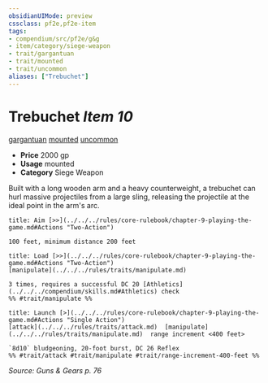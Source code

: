```yaml
---
obsidianUIMode: preview
cssclass: pf2e,pf2e-item
tags:
- compendium/src/pf2e/g&g
- item/category/siege-weapon
- trait/gargantuan
- trait/mounted
- trait/uncommon
aliases: ["Trebuchet"]
---
```

# Trebuchet *Item 10*  
[gargantuan](../../../rules/traits/gargantuan-b1.md)  [mounted](../../../rules/traits/mounted-g-g.md)  [uncommon](../../../rules/traits/uncommon.md)  

- **Price** 2000 gp
- **Usage** mounted
- **Category** Siege Weapon

Built with a long wooden arm and a heavy counterweight, a trebuchet can hurl massive projectiles from a large sling, releasing the projectile at the ideal point in the arm's arc.

```ad-embed-ability
title: Aim [>>](../../../rules/core-rulebook/chapter-9-playing-the-game.md#Actions "Two-Action")

100 feet, minimum distance 200 feet
```

```ad-embed-ability
title: Load [>>](../../../rules/core-rulebook/chapter-9-playing-the-game.md#Actions "Two-Action")
[manipulate](../../../rules/traits/manipulate.md)  

3 times, requires a successful DC 20 [Athletics](../../../compendium/skills.md#Athletics) check  
%% #trait/manipulate %%
```

```ad-embed-ability
title: Launch [>](../../../rules/core-rulebook/chapter-9-playing-the-game.md#Actions "Single Action")
[attack](../../../rules/traits/attack.md)  [manipulate](../../../rules/traits/manipulate.md)  range increment <400 feet>  

`8d10` bludgeoning, 20-foot burst, DC 26 Reflex  
%% #trait/attack #trait/manipulate #trait/range-increment-400-feet %%
```

*Source: Guns & Gears p. 76*
